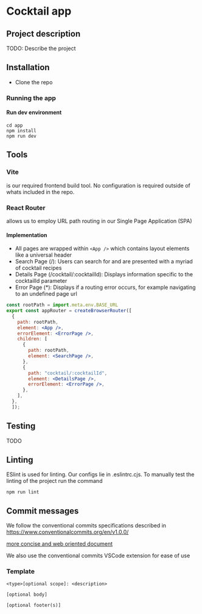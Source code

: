 # Cocktail app

## Project description

TODO: Describe the project

## Installation

- Clone the repo

### Running the app

#### Run dev environment

`cd app`\
`npm install`\
`npm run dev`

## Tools

### Vite

is our required frontend build tool. No configuration is required outside of whats included in the repo.

### React Router

allows us to employ URL path routing in our Single Page Application (SPA)

#### Implementation

- All pages are wrapped within `<App />` which contains layout elements like a universal header
- Search Page (/): Users can search for and are presented with a myriad of cocktail recipes
- Details Page (/cocktail/:cocktailId): Displays information specific to the cocktailId parameter
- Error Page (*): Displays if a routing error occurs, for example navigating to an undefined page url

```jsx
const rootPath = import.meta.env.BASE_URL
export const appRouter = createBrowserRouter([
  {
    path: rootPath,
    element: <App />,
    errorElement: <ErrorPage />,
    children: [
      {
        path: rootPath,
        element: <SearchPage />,
      },
      {
        path: "cocktail/:cocktailId",
        element: <DetailsPage />,
        errorElement: <ErrorPage />,
      },
    ],
  },
  ]);
```

## Testing

TODO

## Linting

ESlint is used for linting. Our configs lie in .eslintrc.cjs. To manually test the linting of the project run the command

`npm run lint`

## Commit messages

We follow the conventional commits specifications described in <https://www.conventionalcommits.org/en/v1.0.0/>

[more concise and web oriented document](https://gist.github.com/qoomon/5dfcdf8eec66a051ecd85625518cfd13)

We also use the conventional commits VSCode extension for ease of use

### Template

```
<type>[optional scope]: <description>

[optional body]

[optional footer(s)]
```
